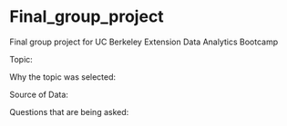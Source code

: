# Final_group_project
Final group project for UC Berkeley Extension Data Analytics Bootcamp

Topic:

Why the topic was selected:

Source of Data:

Questions that are being asked:



